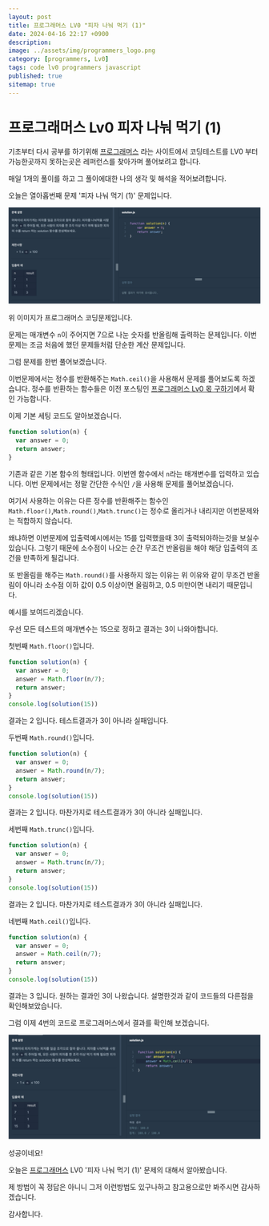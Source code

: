 ```yaml
---
layout: post
title: 프로그래머스 LV0 "피자 나눠 먹기 (1)"
date: 2024-04-16 22:17 +0900
description: 
image: ../assets/img/programmers_logo.png
category: [programmers, Lv0]
tags: code lv0 programmers javascript
published: true
sitemap: true
---
```


# 프로그래머스 Lv0 피자 나눠 먹기 (1)

  기초부터 다시 공부를 하기위해 [프로그래머스](https://programmers.co.kr/) 라는 사이트에서
  코딩테스트를 LV0 부터 가능한곳까지 못하는곳은 레퍼런스를 찾아가며 풀어보려고 합니다.
  
  매일 1개의 풀이를 하고 그 풀이에대한 나의 생각 및 해석을 적어보려합니다.

  오늘은 열아홉번째 문제 '피자 나눠 먹기 (1)' 문제입니다.

  ![프로그래머스 이미지](/assets/img/피자나눠먹기_01.jpg)

  위 이미지가 프로그래머스 코딩문제입니다.
  
  문제는 매개변수 `n`이 주어지면 7으로 나눈 숫자를 반올림해 출력하는 문제입니다. 이번문제는 조금 처음에 했던 문제들처럼 단순한 계산 문제입니다.

  그럼 문제를 한번 풀어보겠습니다.

  이번문제에서는 정수를 반환해주는 `Math.ceil()`을 사용해서 문제를 풀어보도록 하겠습니다. 
  정수를 반환하는 함수들은 이전 포스팅인 [프로그래머스 Lv0 몫 구하기](https://spearboy.github.io/posts/programmers_2/)에서 확인 가능합니다.

  이제 기본 세팅 코드도 알아보겠습니다.
  
```javascript
function solution(n) {
  var answer = 0;
  return answer;
}
``` 
기존과 같은 기본 함수의 형태입니다. 이번엔 함수에서 `n`라는 매개변수를 입력하고 있습니다.
이번 문제에서는 정말 간단한 수식인 `/`을 사용해 문제를 풀어보겠습니다.

여기서 사용하는 이유는 다른 정수를 반환해주는 함수인 `Math.floor()`,`Math.round()`,`Math.trunc()`는 정수로 올리거나 내리지만 이번문제와는 적합하지 않습니다.

왜냐하면 이번문제에 입출력예시에서는 15를 입력했을때 3이 출력되야하는것을 보실수 있습니다.
그렇기 때문에 소수점이 나오는 순간 무조건 반올림을 해야 해당 입출력의 조건을 만족하게 될겁니다.

또 반올림을 해주는 `Math.round()`를 사용하지 않는 이유는 위 이유와 같이 무조건 반올림이 아니라 소수점 이하 값이 0.5 이상이면 올림하고, 0.5 미만이면 내리기 때문입니다.

예시를 보여드리겠습니다.

우선 모든 테스트의 매개변수는 15으로 정하고 결과는 3이 나와야합니다.

첫번째 `Math.floor()`입니다.
```javascript
function solution(n) {
  var answer = 0;
  answer = Math.floor(n/7);
  return answer;
}
console.log(solution(15))
```
결과는 2 입니다. 테스트결과가 3이 아니라 실패입니다.

두번째 `Math.round()`입니다.
```javascript
function solution(n) {
  var answer = 0;
  answer = Math.round(n/7);
  return answer;
}
console.log(solution(15))
```
결과는 2 입니다. 마찬가지로 테스트결과가 3이 아니라 실패입니다.

세번째 `Math.trunc()`입니다.
```javascript
function solution(n) {
  var answer = 0;
  answer = Math.trunc(n/7);
  return answer;
}
console.log(solution(15))
```
결과는 2 입니다. 마찬가지로 테스트결과가 3이 아니라 실패입니다.

네번째 `Math.ceil()`입니다.
```javascript
function solution(n) {
  var answer = 0;
  answer = Math.ceil(n/7);
  return answer;
}
console.log(solution(15))
```
결과는 3 입니다. 원하는 결과인 3이 나왔습니다.
설명한것과 같이 코드들의 다른점을 확인해보았습니다.

그럼 이제 4번의 코드로 프로그래머스에서 결과를 확인해 보겠습니다.

![프로그래머스 이미지](/assets/img/피자나눠먹기_02.jpg)

성공이네요!

오늘은 [프로그래머스](https://programmers.co.kr/) LV0 '피자 나눠 먹기 (1)' 문제의 대해서 알아봤습니다.

제 방법이 꼭 정답은 아니니 그저 이런방법도 있구나하고 참고용으로만 봐주시면 감사하겠습니다.

감사합니다.